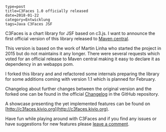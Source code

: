 ~~~~~~
type=post
title=C3Faces 1.0 officially released
date=2018-01-22
category=Entwicklung
tags=Java C3Faces JSF
~~~~~~
C3Faces is a chart library for JSF based on c3.js. I want to announce the first
official version of this library released to [Maven central](https://search.maven.org/#artifactdetails%7Corg.kivio%7Cc3faces%7C1.0%7Cjar).

<!--more-->

This version is based on the work of Martin Linha who started the project in 2015 but
do not maintains it any longer. There were several requests which voted for an
official release to Maven central making it easy to declare it as dependency in
an webapps pom.

I forked this library and and refactored some internals preparing the library for
some additions coming with version 1.1 which is planned for February.

Changelog about further changes between the original version and the forked one
can be found in the official [Changelog](https://github.com/rollinhand/c3faces/blob/master/CHANGELOG) 
in the GitHub repository.

A showcase presenting the yet implemented features can be found on 
[http://c3faces.kivio.org](http://c3faces.kivio.org).

Have fun while playing around with C3Faces and if you find any issues or have
suggestions for new features please [leave a comment](https://github.com/rollinhand/c3faces/issues).
